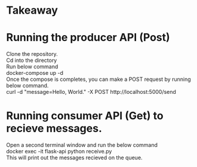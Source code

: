 # Takeaway
# Running the producer API (Post)
Clone the repository. <br />
Cd into the directory <br />
Run below command <br />
docker-compose up -d <br />
Once the compose is completes, you can make a POST request by running below command.<br />
curl -d "message=Hello, World." -X POST http://localhost:5000/send <br />

# Running consumer API (Get) to recieve messages. <br />
Open a second terminal window and run the below command <br />
docker exec -it flask-api python receive.py <br />
This will print out the messages recieved on the queue. <br />
